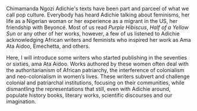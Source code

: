 

Chimamanda Ngozi Adichie's texts have been part and parceel of what we call pop culture. Everybody has heard Adichie talking about feminisms, her life as a Nigerian woman or her experience as a migrant in the US, her friendship with Beyoncé. Most of us read *Purple Hibiscus*, *Half of a Yellow Sun* or any other of her works, however, a few of us listened to Adichie acknowledging African writers and feminists who inspired her work as Ama Ata Aidoo, Emechetta, and others. 

Here, I will introduce some writers who started publishing in the seventies or sixties, ama Ata Aidoo. Works authored by these women often deal with the authoritarianism of African patriarchy, 
the interference of colonialism and neo-colonialism in women’s lives. These writers subvert 
and challenge colonial and patriarchal institutions, focusing on their communities, 
while dismantling the representations that still, even with Adichie around, populate history books, literary works, scientific discourses and our imagination.  

